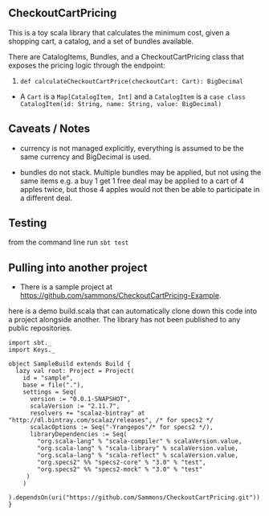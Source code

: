 ## CheckoutCartPricing

This is a toy scala library that calculates the minimum cost, given a shopping cart, a catalog, and a set of bundles available.

There are CatalogItems, Bundles, and a CheckoutCartPricing class that exposes the pricing logic through the endpoint:

1. `def calculateCheckoutCartPrice(checkoutCart: Cart): BigDecimal`

* A `Cart` is a `Map[CatalogItem, Int]` and a `CatalogItem` is a `case class CatalogItem(id: String, name: String, value: BigDecimal)`

## Caveats / Notes

* currency is not managed explicitly, everything is assumed to be the same currency and BigDecimal is used.

* bundles do not stack. Multiple bundles may be applied, but not using the same items e.g. a buy 1 get 1 free deal may be applied to a cart of 4 apples twice, but those 4 apples would not then be able to participate in a different deal.

## Testing

from the command line run `sbt test`

## Pulling into another project

* There is a sample project at https://github.com/sammons/CheckoutCartPricing-Example.

here is a demo build.scala that can automatically clone down this code into a project alongside another. The library has not been published to any public repositories. 

```
import sbt._
import Keys._

object SampleBuild extends Build {
  lazy val root: Project = Project(
    id = "sample",
    base = file("."),
    settings = Seq(
      version := "0.0.1-SNAPSHOT",
      scalaVersion := "2.11.7",
      resolvers += "scalaz-bintray" at "http://dl.bintray.com/scalaz/releases", /* for specs2 */
      scalacOptions := Seq("-Yrangepos"/* for specs2 */),
      libraryDependencies := Seq(
        "org.scala-lang" % "scala-compiler" % scalaVersion.value,
        "org.scala-lang" % "scala-library" % scalaVersion.value,
        "org.scala-lang" % "scala-reflect" % scalaVersion.value,
        "org.specs2" %% "specs2-core" % "3.0" % "test",
        "org.specs2" %% "specs2-mock" % "3.0" % "test"
     )
    )
  ).dependsOn(uri("https://github.com/Sammons/CheckoutCartPricing.git"))
}
```